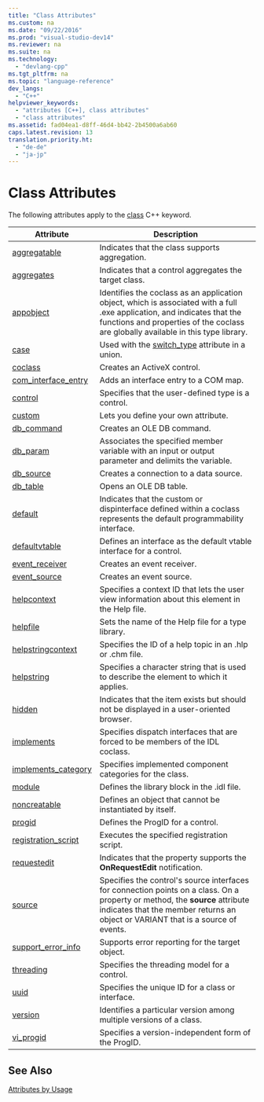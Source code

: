 ```yaml
---
title: "Class Attributes"
ms.custom: na
ms.date: "09/22/2016"
ms.prod: "visual-studio-dev14"
ms.reviewer: na
ms.suite: na
ms.technology: 
  - "devlang-cpp"
ms.tgt_pltfrm: na
ms.topic: "language-reference"
dev_langs: 
  - "C++"
helpviewer_keywords: 
  - "attributes [C++], class attributes"
  - "class attributes"
ms.assetid: fad04ea1-d8ff-46d4-bb42-2b4500a6ab60
caps.latest.revision: 13
translation.priority.ht: 
  - "de-de"
  - "ja-jp"
---
```

# Class Attributes
The following attributes apply to the [class](../VS_csharp/class--c---.md) C++ keyword.  
  
|Attribute|Description|  
|---------------|-----------------|  
|[aggregatable](../VS_csharp/aggregatable.md)|Indicates that the class supports aggregation.|  
|[aggregates](../VS_csharp/aggregates.md)|Indicates that a control aggregates the target class.|  
|[appobject](../VS_csharp/appobject.md)|Identifies the coclass as an application object, which is associated with a full .exe application, and indicates that the functions and properties of the coclass are globally available in this type library.|  
|[case](../VS_csharp/case--c---.md)|Used with the [switch_type](../VS_csharp/switch_type.md) attribute in a union.|  
|[coclass](../VS_csharp/coclass.md)|Creates an ActiveX control.|  
|[com_interface_entry](../VS_csharp/com_interface_entry--c---.md)|Adds an interface entry to a COM map.|  
|[control](../VS_csharp/control.md)|Specifies that the user-defined type is a control.|  
|[custom](../VS_csharp/custom--c---.md)|Lets you define your own attribute.|  
|[db_command](../VS_csharp/db_command.md)|Creates an OLE DB command.|  
|[db_param](../VS_csharp/db_param.md)|Associates the specified member variable with an input or output parameter and delimits the variable.|  
|[db_source](../VS_csharp/db_source.md)|Creates a connection to a data source.|  
|[db_table](../VS_csharp/db_table.md)|Opens an OLE DB table.|  
|[default](../VS_csharp/default--c---.md)|Indicates that the custom or dispinterface defined within a coclass represents the default programmability interface.|  
|[defaultvtable](../VS_csharp/defaultvtable.md)|Defines an interface as the default vtable interface for a control.|  
|[event_receiver](../VS_csharp/event_receiver.md)|Creates an event receiver.|  
|[event_source](../VS_csharp/event_source.md)|Creates an event source.|  
|[helpcontext](../VS_csharp/helpcontext.md)|Specifies a context ID that lets the user view information about this element in the Help file.|  
|[helpfile](../VS_csharp/helpfile.md)|Sets the name of the Help file for a type library.|  
|[helpstringcontext](../VS_csharp/helpstringcontext.md)|Specifies the ID of a help topic in an .hlp or .chm file.|  
|[helpstring](../VS_csharp/helpstring.md)|Specifies a character string that is used to describe the element to which it applies.|  
|[hidden](../VS_csharp/hidden.md)|Indicates that the item exists but should not be displayed in a user-oriented browser.|  
|[implements](../VS_csharp/implements--c---.md)|Specifies dispatch interfaces that are forced to be members of the IDL coclass.|  
|[implements_category](../VS_csharp/implements_category.md)|Specifies implemented component categories for the class.|  
|[module](../VS_csharp/module--c---.md)|Defines the library block in the .idl file.|  
|[noncreatable](../VS_csharp/noncreatable.md)|Defines an object that cannot be instantiated by itself.|  
|[progid](../VS_csharp/progid.md)|Defines the ProgID for a control.|  
|[registration_script](../VS_csharp/registration_script.md)|Executes the specified registration script.|  
|[requestedit](../VS_csharp/requestedit.md)|Indicates that the property supports the **OnRequestEdit** notification.|  
|[source](../VS_csharp/source--c---.md)|Specifies the control's source interfaces for connection points on a class. On a property or method, the **source** attribute indicates that the member returns an object or VARIANT that is a source of events.|  
|[support_error_info](../VS_csharp/support_error_info.md)|Supports error reporting for the target object.|  
|[threading](../VS_csharp/threading--c---.md)|Specifies the threading model for a control.|  
|[uuid](../VS_csharp/uuid--c---attributes-.md)|Specifies the unique ID for a class or interface.|  
|[version](../VS_csharp/version--c---.md)|Identifies a particular version among multiple versions of a class.|  
|[vi_progid](../VS_csharp/vi_progid.md)|Specifies a version-independent form of the ProgID.|  
  
## See Also  
 [Attributes by Usage](../VS_csharp/attributes-by-usage.md)
